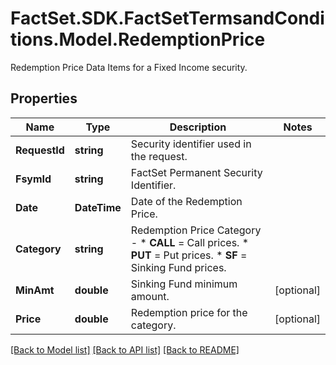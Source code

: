 # FactSet.SDK.FactSetTermsandConditions.Model.RedemptionPrice
Redemption Price Data Items for a Fixed Income security.

## Properties

Name | Type | Description | Notes
------------ | ------------- | ------------- | -------------
**RequestId** | **string** | Security identifier used in the request. | 
**FsymId** | **string** | FactSet Permanent Security Identifier. | 
**Date** | **DateTime** | Date of the Redemption Price. | 
**Category** | **string** | Redemption Price Category - * **CALL** &#x3D; Call prices. * **PUT** &#x3D; Put prices. * **SF** &#x3D; Sinking Fund prices.  | 
**MinAmt** | **double** | Sinking Fund minimum amount. | [optional] 
**Price** | **double** | Redemption price for the category. | [optional] 

[[Back to Model list]](../README.md#documentation-for-models) [[Back to API list]](../README.md#documentation-for-api-endpoints) [[Back to README]](../README.md)

